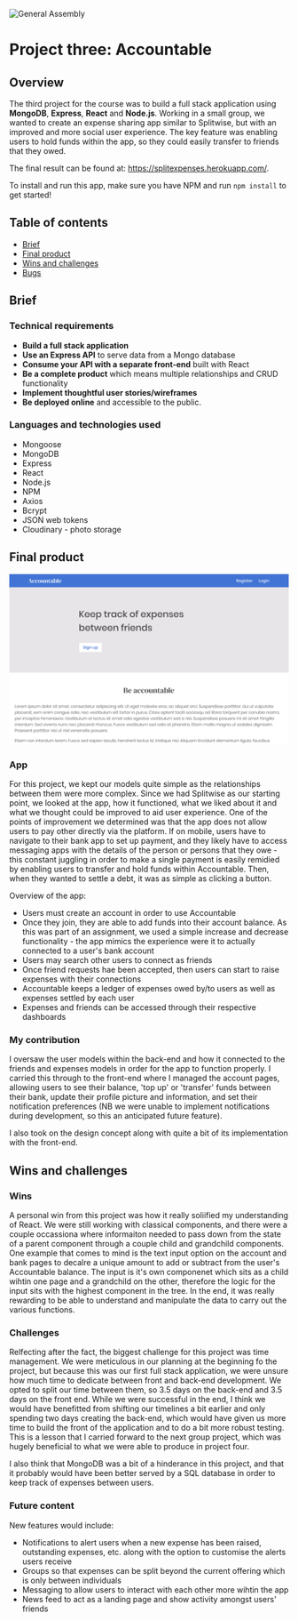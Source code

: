 ![General Assembly](https://camo.githubusercontent.com/6ce15b81c1f06d716d753a61f5db22375fa684da/68747470733a2f2f67612d646173682e73332e616d617a6f6e6177732e636f6d2f70726f64756374696f6e2f6173736574732f6c6f676f2d39663838616536633963333837313639306533333238306663663535376633332e706e67)

# Project three: Accountable

## Overview

The third project for the course was to build a full stack application using **MongoDB**, **Express**, **React** and **Node.js**. Working in a small group, we wanted to create an expense sharing app similar to Splitwise, but with an improved and more social user experience. The key feature was enabling users to hold funds within the app, so they could easily transfer to friends that they owed.

The final result can be found at: https://splitexpenses.herokuapp.com/.

To install and run this app, make sure you have NPM and run  `npm install` to get started!

## Table of contents

* [Brief](#Brief)
* [Final product](#Final-product)
* [Wins and challenges](#Wins-and-challenges)
* [Bugs](#Bugs)

## Brief

### Technical requirements

* **Build a full stack application** 
* **Use an Express API** to serve data from a Mongo database
* **Consume your API with a separate front-end** built with React
* **Be a complete product** which means multiple relationships and CRUD functionality
* **Implement thoughtful user stories/wireframes** 
* **Be deployed online** and accessible to the public.

### Languages and technologies used

* Mongoose
* MongoDB
* Express
* React
* Node.js
* NPM
* Axios
* Bcrypt
* JSON web tokens
* Cloudinary - photo storage

## Final product

![Accountable](assets/accountable.jpg)

### App

For this project, we kept our models quite simple as the relationships between them were more complex. Since we had Splitwise as our starting point, we looked at the app, how it functioned, what we liked about it and what we thought could be improved to aid user experience. One of the points of improvement we determined was that the app does not allow users to pay other directly via the platform. If on mobile, users have to navigate to their bank app to set up payment, and they likely have to access messaging apps with the details of the person or persons that they owe - this constant juggling in order to make a single payment is easily remidied by enabling users to transfer and hold funds within Accountable. Then, when they wanted to settle a debt, it was as simple as clicking a button. 

Overview of the app:

* Users must create an account in order to use Accountable
* Once they join, they are able to add funds into their account balance. As this was part of an assignment, we used a simple increase and decrease functionality - the app mimics the experience were it to actually connected to a user's bank account
* Users may search other users to connect as friends
* Once friend requests hae been accepted, then users can start to raise expenses with their connections
* Accountable keeps a ledger of expenses owed by/to users as well as expenses settled by each user
* Expenses and friends can be accessed through their respective dashboards

### My contribution

I oversaw the user models within the back-end and how it connected to the friends and expenses models in order for the app to function properly. I carried this through to the front-end where I managed the account pages, allowing users to see their balance, 'top up' or 'transfer' funds between their bank, update their profile picture and information, and set their notification preferences (NB we were unable to implement notifications during development, so this an anticipated future feature).

I also took on the design concept along with quite a bit of its implementation with the front-end.

## Wins and challenges

### Wins

A personal win from this project was how it really soliified my understanding of React. We were still working with classical components, and there were a couple occassiona where informaiton needed to pass down from the state of a parent component through a couple child and grandchild components. One example that comes to mind is the text input option on the account and bank pages to decalre a unique amount to add or subtract from the user's Accountable balance. The input is it's own componenet which sits as a child wihtin one page and a grandchild on the other, therefore the logic for the input sits with the highest component in the tree. In the end, it was really rewarding to be able to understand and manipulate the data to carry out the various functions.

### Challenges 

Relfecting after the fact, the biggest challenge for this project was time management. We were meticulous in our planning at the beginning fo the project, but because this was our first full stack application, we were unsure how much time to dedicate between front and back-end development. We opted to split our time between them, so 3.5 days on the back-end and 3.5 days on the front end. While we were successful in the end, I think we would have benefitted from shifting our timelines a bit earlier and only spending two days creating the back-end, which would have given us more time to build the front of the application and to do a bit more robust testing. This is a lesson that I carried forward to the next group project, which was hugely beneficial to what we were able to produce in project four.

I also think that MongoDB was a bit of a hinderance in this project, and that it probably would have been better served by a SQL database in order to keep track of expenses between users.

### Future content

New features would include:

* Notifications to alert users when a new expense has been raised, outstanding expenses, etc. along with the option to customise the alerts users receive
* Groups so that expenses can be split beyond the current offering which is only between individuals
* Messaging to allow users to interact with each other more wihtin the app
* News feed to act as a landing page and show activity amongst users' friends
